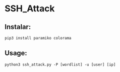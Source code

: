 # SSH_Attack

## Instalar:

```
pip3 install paramiko colorama
```

## Usage:
```
python3 ssh_attack.py -P [wordlist] -u [user] [ip]
```
